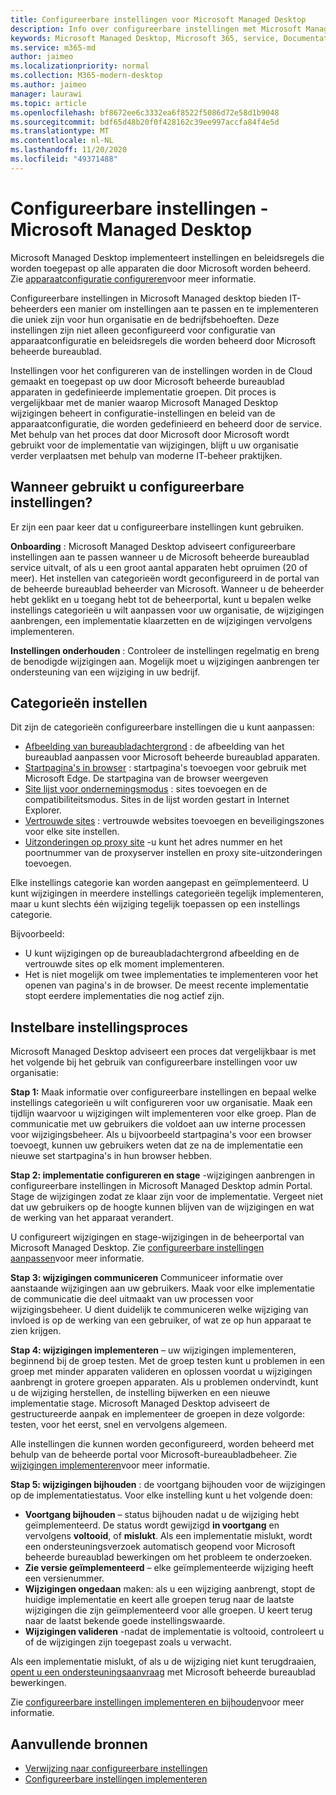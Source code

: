 ```yaml
---
title: Configureerbare instellingen voor Microsoft Managed Desktop
description: Info over configureerbare instellingen met Microsoft Managed Desktop
keywords: Microsoft Managed Desktop, Microsoft 365, service, Documentatie, instellingen, configureerbare instellingen
ms.service: m365-md
author: jaimeo
ms.localizationpriority: normal
ms.collection: M365-modern-desktop
ms.author: jaimeo
manager: laurawi
ms.topic: article
ms.openlocfilehash: bf8672ee6c3332ea6f8522f5086d72e58d1b9048
ms.sourcegitcommit: bdf65d48b20f0f428162c39ee997accfa84f4e5d
ms.translationtype: MT
ms.contentlocale: nl-NL
ms.lasthandoff: 11/20/2020
ms.locfileid: "49371488"
---
```

# <a name="configurable-settings---microsoft-managed-desktop"></a>Configureerbare instellingen - Microsoft Managed Desktop

Microsoft Managed Desktop implementeert instellingen en beleidsregels die worden toegepast op alle apparaten die door Microsoft worden beheerd. Zie [apparaatconfiguratie configureren](../service-description/device-policies.md)voor meer informatie.

Configureerbare instellingen in Microsoft Managed desktop bieden IT-beheerders een manier om instellingen aan te passen en te implementeren die uniek zijn voor hun organisatie en de bedrijfsbehoeften. Deze instellingen zijn niet alleen geconfigureerd voor configuratie van apparaatconfiguratie en beleidsregels die worden beheerd door Microsoft beheerde bureaublad.  

Instellingen voor het configureren van de instellingen worden in de Cloud gemaakt en toegepast op uw door Microsoft beheerde bureaublad apparaten in gedefinieerde implementatie groepen. Dit proces is vergelijkbaar met de manier waarop Microsoft Managed Desktop wijzigingen beheert in configuratie-instellingen en beleid van de apparaatconfiguratie, die worden gedefinieerd en beheerd door de service. Met behulp van het proces dat door Microsoft door Microsoft wordt gebruikt voor de implementatie van wijzigingen, blijft u uw organisatie verder verplaatsen met behulp van moderne IT-beheer praktijken.

## <a name="when-to-use-configurable-settings"></a>Wanneer gebruikt u configureerbare instellingen?

Er zijn een paar keer dat u configureerbare instellingen kunt gebruiken. 

**Onboarding** : Microsoft Managed Desktop adviseert configureerbare instellingen aan te passen wanneer u de Microsoft beheerde bureaublad service uitvalt, of als u een groot aantal apparaten hebt opruimen (20 of meer). Het instellen van categorieën wordt geconfigureerd in de portal van de beheerde bureaublad beheerder van Microsoft. Wanneer u de beheerder hebt geklikt en u toegang hebt tot de beheerportal, kunt u bepalen welke instellings categorieën u wilt aanpassen voor uw organisatie, de wijzigingen aanbrengen, een implementatie klaarzetten en de wijzigingen vervolgens implementeren.

**Instellingen onderhouden** : Controleer de instellingen regelmatig en breng de benodigde wijzigingen aan. Mogelijk moet u wijzigingen aanbrengen ter ondersteuning van een wijziging in uw bedrijf.   

## <a name="setting-categories"></a>Categorieën instellen

Dit zijn de categorieën configureerbare instellingen die u kunt aanpassen:
- [Afbeelding van bureaubladachtergrond](config-setting-ref.md#desktop-background-picture) : de afbeelding van het bureaublad aanpassen voor Microsoft beheerde bureaublad apparaten. 
- [Startpagina's in browser](config-setting-ref.md#browser-start-pages) : startpagina's toevoegen voor gebruik met Microsoft Edge. De startpagina van de browser weergeven
- [Site lijst voor ondernemingsmodus](config-setting-ref.md#enterprise-mode-site-list-location) : sites toevoegen en de compatibiliteitsmodus. Sites in de lijst worden gestart in Internet Explorer. 
- [Vertrouwde sites](config-setting-ref.md#trusted-sites) : vertrouwde websites toevoegen en beveiligingszones voor elke site instellen. 
- [Uitzonderingen op proxy site](config-setting-ref.md#proxy) -u kunt het adres nummer en het poortnummer van de proxyserver instellen en proxy site-uitzonderingen toevoegen.

Elke instellings categorie kan worden aangepast en geïmplementeerd. U kunt wijzigingen in meerdere instellings categorieën tegelijk implementeren, maar u kunt slechts één wijziging tegelijk toepassen op een instellings categorie.

Bijvoorbeeld:
- U kunt wijzigingen op de bureaubladachtergrond afbeelding en de vertrouwde sites op elk moment implementeren. 
- Het is niet mogelijk om twee implementaties te implementeren voor het openen van pagina's in de browser. De meest recente implementatie stopt eerdere implementaties die nog actief zijn.

## <a name="configurable-setting-process"></a>Instelbare instellingsproces

Microsoft Managed Desktop adviseert een proces dat vergelijkbaar is met het volgende bij het gebruik van configureerbare instellingen voor uw organisatie:

**Stap 1:** Maak informatie over configureerbare instellingen en bepaal welke instellings categorieën u wilt configureren voor uw organisatie. Maak een tijdlijn waarvoor u wijzigingen wilt implementeren voor elke groep. Plan de communicatie met uw gebruikers die voldoet aan uw interne processen voor wijzigingsbeheer. Als u bijvoorbeeld startpagina's voor een browser toevoegt, kunnen uw gebruikers weten dat ze na de implementatie een nieuwe set startpagina's in hun browser hebben.  

**Stap 2: implementatie configureren en stage** -wijzigingen aanbrengen in configureerbare instellingen in Microsoft Managed Desktop admin Portal. Stage de wijzigingen zodat ze klaar zijn voor de implementatie. Vergeet niet dat uw gebruikers op de hoogte kunnen blijven van de wijzigingen en wat de werking van het apparaat verandert.   

U configureert wijzigingen en stage-wijzigingen in de beheerportal van Microsoft Managed Desktop. Zie [configureerbare instellingen aanpassen](config-setting-ref.md)voor meer informatie. 

**Stap 3: wijzigingen communiceren** Communiceer informatie over aanstaande wijzigingen aan uw gebruikers. Maak voor elke implementatie de communicatie die deel uitmaakt van uw processen voor wijzigingsbeheer. U dient duidelijk te communiceren welke wijziging van invloed is op de werking van een gebruiker, of wat ze op hun apparaat te zien krijgen.

**Stap 4: wijzigingen implementeren** – uw wijzigingen implementeren, beginnend bij de groep testen. Met de groep testen kunt u problemen in een groep met minder apparaten valideren en oplossen voordat u wijzigingen aanbrengt in grotere groepen apparaten. Als u problemen ondervindt, kunt u de wijziging herstellen, de instelling bijwerken en een nieuwe implementatie stage. Microsoft Managed Desktop adviseert de gestructureerde aanpak en implementeer de groepen in deze volgorde: testen, voor het eerst, snel en vervolgens algemeen.   

Alle instellingen die kunnen worden geconfigureerd, worden beheerd met behulp van de beheerde portal voor Microsoft-bureaubladbeheer. Zie [wijzigingen implementeren](config-setting-deploy.md)voor meer informatie. 

**Stap 5: wijzigingen bijhouden** : de voortgang bijhouden voor de wijzigingen op de implementatiestatus. Voor elke instelling kunt u het volgende doen:
- **Voortgang bijhouden** – status bijhouden nadat u de wijziging hebt geïmplementeerd. De status wordt gewijzigd **in voortgang** en vervolgens **voltooid**, of **mislukt**. Als een implementatie mislukt, wordt een ondersteuningsverzoek automatisch geopend voor Microsoft beheerde bureaublad bewerkingen om het probleem te onderzoeken.  
- **Zie versie geïmplementeerd** – elke geïmplementeerde wijziging heeft een versienummer.
- **Wijzigingen ongedaan** maken: als u een wijziging aanbrengt, stopt de huidige implementatie en keert alle groepen terug naar de laatste wijzigingen die zijn geïmplementeerd voor alle groepen. U keert terug naar de laatst bekende goede instellingswaarde.
- **Wijzigingen valideren** -nadat de implementatie is voltooid, controleert u of de wijzigingen zijn toegepast zoals u verwacht.  

Als een implementatie mislukt, of als u de wijziging niet kunt terugdraaien, [opent u een ondersteuningsaanvraag](admin-support.md) met Microsoft beheerde bureaublad bewerkingen. 

Zie [configureerbare instellingen implementeren en bijhouden](config-setting-deploy.md)voor meer informatie.

## <a name="additional-resources"></a>Aanvullende bronnen
- [Verwijzing naar configureerbare instellingen](config-setting-ref.md) 
- [Configureerbare instellingen implementeren](config-setting-deploy.md) 
